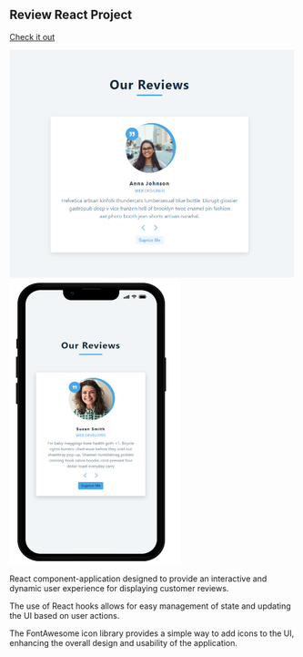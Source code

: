 ## Review React Project

[Check it out](https://reviews-cards-2022.netlify.app/)

<img src='/src/img/reviews_cards.png' width=500 height=400> <img src='/src/img/review-card-phone.png' width=300 height=500>

React component-application designed to provide an interactive and dynamic user experience for displaying customer reviews.

The use of React hooks allows for easy management of state and updating the UI based on user actions.

The FontAwesome icon library provides a simple way to add icons to the UI, enhancing the overall design and usability of the application.
